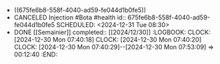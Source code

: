 - ((675fe6b8-558f-4040-ad59-fe044d1b0fe5))
- CANCELED Injection #Bota #health
  id:: 675fe6b8-558f-4040-ad59-fe044d1b0fe5
  SCHEDULED: <2024-12-31 Tue 08:30>
- DONE [[Semainier]]
  completed:: [[2024/12/30]]
  :LOGBOOK:
  CLOCK: [2024-12-30 Mon 07:40:18]
  CLOCK: [2024-12-30 Mon 07:40:20]
  CLOCK: [2024-12-30 Mon 07:40:29]--[2024-12-30 Mon 07:53:09] =>  00:12:40
  :END: